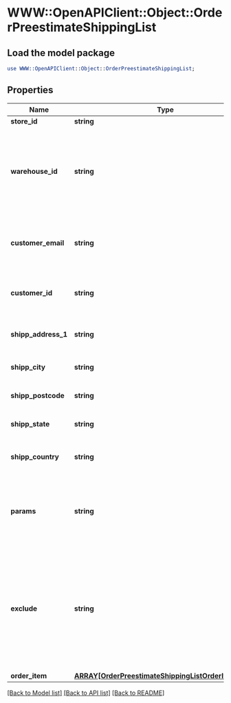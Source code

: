 # WWW::OpenAPIClient::Object::OrderPreestimateShippingList

## Load the model package
```perl
use WWW::OpenAPIClient::Object::OrderPreestimateShippingList;
```

## Properties
Name | Type | Description | Notes
------------ | ------------- | ------------- | -------------
**store_id** | **string** | Store Id | [optional] 
**warehouse_id** | **string** | This parameter is used for selecting a warehouse where you need to set/modify a product quantity. | [optional] 
**customer_email** | **string** | Retrieves orders specified by customer email | [optional] 
**customer_id** | **string** | Retrieves orders specified by customer id | [optional] 
**shipp_address_1** | **string** | Specifies first shipping address | [optional] 
**shipp_city** | **string** | Specifies shipping city | [optional] 
**shipp_postcode** | **string** | Specifies shipping postcode | [optional] 
**shipp_state** | **string** | Specifies shipping state code | [optional] 
**shipp_country** | **string** | Specifies shipping country code | 
**params** | **string** | Set this parameter in order to choose which entity fields you want to retrieve | [optional] [default to &#39;force_all&#39;]
**exclude** | **string** | Set this parameter in order to choose which entity fields you want to ignore. Works only if parameter &#x60;params&#x60; equal force_all | [optional] 
**order_item** | [**ARRAY[OrderPreestimateShippingListOrderItemInner]**](OrderPreestimateShippingListOrderItemInner.md) |  | 

[[Back to Model list]](../README.md#documentation-for-models) [[Back to API list]](../README.md#documentation-for-api-endpoints) [[Back to README]](../README.md)


